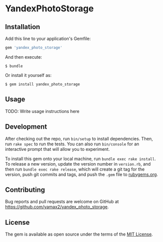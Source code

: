 # YandexPhotoStorage


## Installation

Add this line to your application's Gemfile:

```ruby
gem 'yandex_photo_storage'
```

And then execute:

    $ bundle

Or install it yourself as:

    $ gem install yandex_photo_storage

## Usage

TODO: Write usage instructions here

## Development

After checking out the repo, run `bin/setup` to install dependencies. Then, run `rake spec` to run the tests. You can also run `bin/console` for an interactive prompt that will allow you to experiment.

To install this gem onto your local machine, run `bundle exec rake install`. To release a new version, update the version number in `version.rb`, and then run `bundle exec rake release`, which will create a git tag for the version, push git commits and tags, and push the `.gem` file to [rubygems.org](https://rubygems.org).

## Contributing

Bug reports and pull requests are welcome on GitHub at https://github.com/yamax2/yandex_photo_storage.

## License

The gem is available as open source under the terms of the [MIT License](https://opensource.org/licenses/MIT).
